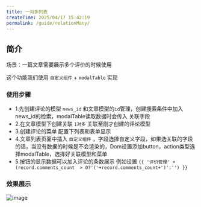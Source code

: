 ```yaml
---
title: 一对多列表
createTime: 2025/04/17 15:42:19
permalink: /guide/relationMany/
---
```

## 简介

场景：一篇文章需要展示多个评价的时候使用

这个功能我们使用 `自定义组件` + `modalTable` 实现

### 使用步骤
- 1.先创建评论的模型 `news_id` 和文章模型的`id`管理，创建搜索条件中加入 news_id的检索，modalTable读取数据时会传入 关联字段
- 2.在文章模型下创建关联 `1对多` 关联至刚才创建的评论模型
- 3.创建评论的菜单 配置下列表和表单显示
- 4.文章列表页面中插入 `自定义组件` ，字段选择自定义字段，如果选关联的字段的话，当没有数据的时候是不会渲染的，Dom设置添加button，action类型选择modalTable，选择好关联模型和菜单
- 5.按钮的显示数据可以加入评论的条数展示 例如设置 `{{ '评价管理' + (record.comments_count  > 0?'('+record.comments_count+')':'') }}`

### 效果展示
![image](https://echoyl.com/storage/images/202403/CmLovurPATGy5Yy54m6e9jsPGRQD2NZbWI4dFHYC.gif)